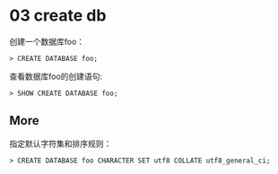 # 03 create db

创建一个数据库foo：

```
> CREATE DATABASE foo;
```

查看数据库foo的创建语句:

```
> SHOW CREATE DATABASE foo;
```

## More

指定默认字符集和排序规则：

```
> CREATE DATABASE foo CHARACTER SET utf8 COLLATE utf8_general_ci;
```
